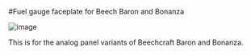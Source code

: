 #Fuel gauge faceplate for Beech Baron and Bonanza

![image](https://github.com/MobiFlight/mobiflight-panels/assets/2587818/b64b5ed5-c7fb-4589-b7b4-6987449ea7ab)

This is for the analog panel variants of Beechcraft Baron and Bonanza.

